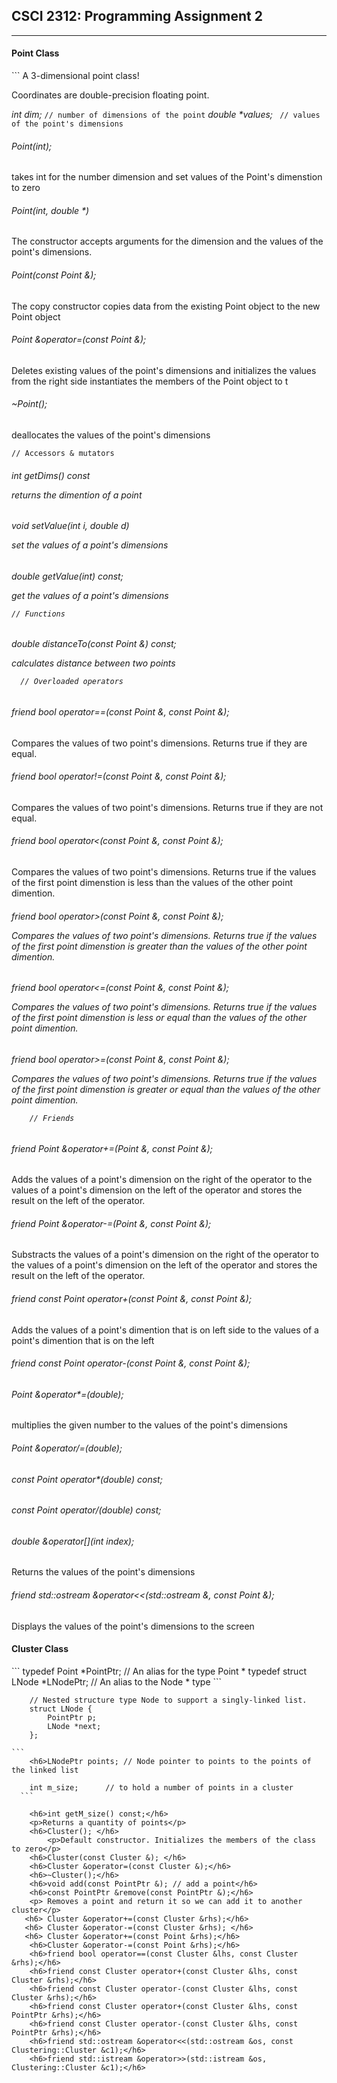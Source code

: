 ## CSCI 2312: Programming Assignment 2
* * *
<h4>Point Class</h4>```
A 3-dimensional point class!

Coordinates are double-precision floating point.

_int dim;_    `` // number of dimensions of the point ``
_double *values;_  ``` // values of the point's dimensions```

  <h6> Point(int);</h6>
	<p>takes int for the number dimension and set values of the Point's dimenstion to zero</p>

  <h6> Point(int, double *)</h6>
	<p>The constructor accepts arguments for the dimension and the values of the point's dimensions.</p>

  <h6> Point(const Point &);</h6>
	<p>The copy constructor copies data from the existing Point object to the new Point object</p>
  <h6>Point &operator=(const Point &);</h6>
	<p>Deletes existing values of the point's dimensions and initializes the values from the right side
	instantiates the members of the Point object to t</p>
  <h6>~Point();</h6>
	<p>deallocates the values of the point's dimensions</p>

 ``` // Accessors & mutators ```
  <h6>int getDims() const
<p>returns the dimention of a point</p>

 <h6> void setValue(int i, double d)
<p>set the values of a point's dimensions</p>
  
  <h6> double getValue(int) const;
<p>get the values of a point's dimensions</p>

 ``` // Functions ```
 <h6>  double distanceTo(const Point &) const;
<p>calculates distance between two points </p>

 ```  // Overloaded operators```
 <h6> friend bool operator==(const Point &, const Point &);</h6>
	<p>Compares the values of two point's dimensions. Returns true if they are equal.</p>
 <h6>  friend bool operator!=(const Point &, const Point &);</h6>
	<p>Compares the values of two point's dimensions. Returns true if they are not equal.</p>
 <h6>friend bool operator<(const Point &, const Point &);</h6>
	<p>Compares the values of two point's dimensions. Returns true if the values of the first point dimenstion is less than the values of the other point dimention.</p>
  <h6> friend bool operator>(const Point &, const Point &);
	<p>Compares the values of two point's dimensions. Returns true if the values of the first point dimenstion 	is greater than the values of the other point dimention.</p>
 <h6> friend bool operator<=(const Point &, const Point &);
	<p>Compares the values of two point's dimensions. Returns true if the values of the first point dimenstion 	is less or equal than the values of the other point dimention.</p>
 <h6> friend bool operator>=(const Point &, const Point &);
	<p>Compares the values of two point's dimensions. Returns true if the values of the first point dimenstion 	is greater or equal than the values of the other point dimention.</p>

        // Friends
 <h6> friend Point &operator+=(Point &, const Point &);</h6>
	 <p>Adds the values of a point's dimension on the right of the operator to the values of a point's 			dimension on the left of the operator and stores the result  on the left of the operator.</p> 
 <h6> friend Point &operator-=(Point &, const Point &);</h6>
 	<p>Substracts the values of a point's dimension on the right of the operator to the values of a point's 		dimension on the left of the operator and stores the result on the left of the operator.</p>
 <h6> friend const Point operator+(const Point &, const Point &);</h6>
	<p>Adds the values of a point's dimention that is on left side to the values of a point's dimention that is 	on the left</p>
 <h6> friend const Point operator-(const Point &, const Point &);</h6>

 <h6> Point &operator*=(double);</h6>
	<p>multiplies the given number to the values of the point's dimensions</p>

<h6>Point &operator/=(double);
 <h6>  const Point operator*(double) const; </h6>
 <h6> const Point operator/(double) const;</h6>

 <h6> double &operator[](int index); </h6>
	<p> Returns the values of the point's dimensions</p>
 <h6> friend std::ostream &operator<<(std::ostream &, const Point &);</h6>
 	<p>Displays the values of the point's dimensions to the screen </p>

<h4>Cluster Class</h4>
    ``` 
    typedef Point *PointPtr; // An alias for the type Point * 
    	typedef struct LNode *LNodePtr; // An alias to the Node * type
     ```

```
    // Nested structure type Node to support a singly-linked list.
    struct LNode {
        PointPtr p;
        LNode *next;
    };
```
	```
        <h6>LNodePtr points; // Node pointer to points to the points of the linked list
        
        int m_size;	     // to hold a number of points in a cluster
      ```
      
        <h6>int getM_size() const;</h6>
 		<p>Returns a quantity of points</p>
        <h6>Cluster(); </h6>
        	<p>Default constructor. Initializes the members of the class to zero</p>
        <h6>Cluster(const Cluster &); </h6>
        <h6>Cluster &operator=(const Cluster &);</h6> 
        <h6>~Cluster();</h6> 
        <h6>void add(const PointPtr &); // add a point</h6>
        <h6>const PointPtr &remove(const PointPtr &);</h6>
        <p> Removes a point and return it so we can add it to another cluster</p>
       <h6> Cluster &operator+=(const Cluster &rhs);</h6>
       <h6> Cluster &operator-=(const Cluster &rhs); </h6>
       <h6> Cluster &operator+=(const Point &rhs);</h6>
        <h6>Cluster &operator-=(const Point &rhs);</h6>
        <h6>friend bool operator==(const Cluster &lhs, const Cluster &rhs);</h6>
        <h6>friend const Cluster operator+(const Cluster &lhs, const Cluster &rhs);</h6>
        <h6>friend const Cluster operator-(const Cluster &lhs, const Cluster &rhs);</h6>
        <h6>friend const Cluster operator+(const Cluster &lhs, const PointPtr &rhs);</h6>
        <h6>friend const Cluster operator-(const Cluster &lhs, const PointPtr &rhs);</h6>
        <h6>friend std::ostream &operator<<(std::ostream &os, const Clustering::Cluster &c1);</h6>
        <h6>friend std::istream &operator>>(std::istream &os, Clustering::Cluster &c1);</h6>
